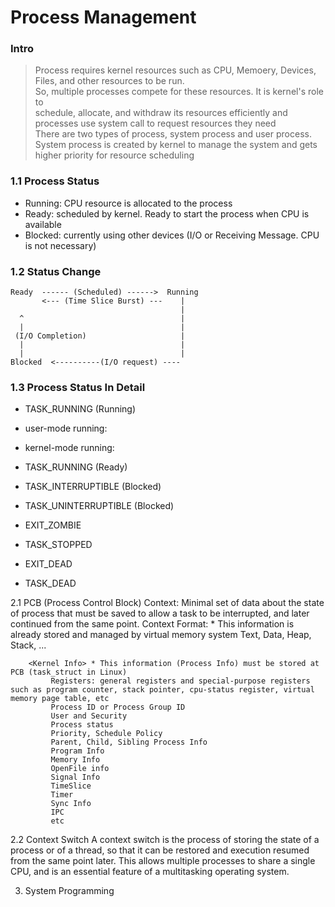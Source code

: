 # Process Management
### Intro
> Process requires kernel resources such as CPU, Memoery, Devices, Files, and other resources to be run.  
> So, multiple processes compete for these resources. It is kernel's role to  
> schedule, allocate, and withdraw its resources efficiently and
> processes use system call to request resources they need  
> There are two types of process, system process and user process. 
> System process is created by kernel to manage the system and gets higher priority for resource scheduling

### 1.1 Process Status  
* Running: CPU resource is allocated to the process  
* Ready: scheduled by kernel. Ready to start the process when CPU is available  
* Blocked: currently using other devices (I/O or Receiving Message. CPU is not necessary)  

### 1.2 Status Change

    Ready  ------ (Scheduled) ------>  Running  
           <--- (Time Slice Burst) ---    |    
                                          |  
      ^                                   |  
      |                                   |  
     (I/O Completion)                     |  
      |                                   |  
      |                                   |  
    Blocked  <----------(I/O request) ----     
    
    
 ### 1.3 Process Status In Detail

* TASK_RUNNING (Running)
 * user-mode running:
 * kernel-mode running:
    
* TASK_RUNNING (Ready)
* TASK_INTERRUPTIBLE (Blocked)
* TASK_UNINTERRUPTIBLE (Blocked)
* EXIT_ZOMBIE
* TASK_STOPPED
* EXIT_DEAD
* TASK_DEAD

2.1 PCB (Process Control Block)
    Context: Minimal set of data about the state of process that must be saved to allow a task to be interrupted, and later continued from the same point.
    Context Format:
        <Basic Info> * This information is already stored and managed by virtual memory system
             Text, Data, Heap, Stack, ...

        <Kernel Info> * This information (Process Info) must be stored at PCB (task_struct in Linux)
             Registers: general registers and special-purpose registers such as program counter, stack pointer, cpu-status register, virtual memory page table, etc 
             Process ID or Process Group ID
             User and Security
             Process status
             Priority, Schedule Policy
             Parent, Child, Sibling Process Info
             Program Info
             Memory Info
             OpenFile info
             Signal Info
             TimeSlice
             Timer
             Sync Info
             IPC
             etc
        
2.2 Context Switch
    A context switch is the process of storing the state of a process or of a thread,
    so that it can be restored and execution resumed from the same point later.
    This allows multiple processes to share a single CPU, and is an essential feature of a multitasking operating system.




3. System Programming

